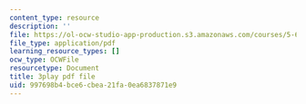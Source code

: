 ```yaml
---
content_type: resource
description: ''
file: https://ol-ocw-studio-app-production.s3.amazonaws.com/courses/5-61-physical-chemistry-fall-2017/997698b4bce6cbea21fa0ea6837871e9_YmP1BADSAnc.pdf
file_type: application/pdf
learning_resource_types: []
ocw_type: OCWFile
resourcetype: Document
title: 3play pdf file
uid: 997698b4-bce6-cbea-21fa-0ea6837871e9
---
```

